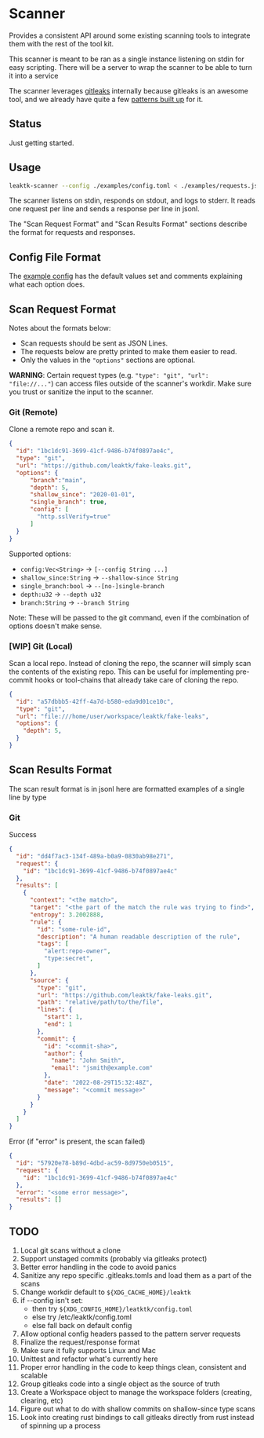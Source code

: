 # Scanner

Provides a consistent API around some existing scanning tools to integrate them
with the rest of the tool kit.

This scanner is meant to be ran as a single instance listening on stdin
for easy scripting. There will be a server to wrap the scanner to be able to
turn it into a service

The scanner leverages
[gitleaks](https://github.com/zricethezav/gitleaks)
internally because gitleaks is an awesome tool, and we already have quite a few
[patterns built up](https://github.com/leaktk/patterns)
for it.

## Status

Just getting started.

## Usage

```sh
leaktk-scanner --config ./examples/config.toml < ./examples/requests.jsonl
```

The scanner listens on stdin, responds on stdout, and logs to stderr.
It reads one request per line and sends a response per line in jsonl.

The "Scan Request Format" and "Scan Results Format" sections describe the
format for requests and responses.

## Config File Format

The [example config](./examples/config.toml) has the default values set and
comments explaining what each option does.

## Scan Request Format

Notes about the formats below:

* Scan requests should be sent as JSON Lines.
* The requests below are pretty printed to make them easier to read.
* Only the values in the `"options"` sections are optional.

**WARNING**: Certain request types (e.g. `"type": "git", "url": "file://..."`)
can access files outside of the scanner's workdir. Make sure you trust or
sanitize the input to the scanner.

### Git (Remote)

Clone a remote repo and scan it.

```json
{
  "id": "1bc1dc91-3699-41cf-9486-b74f0897ae4c",
  "type": "git",
  "url": "https://github.com/leaktk/fake-leaks.git",
  "options": {
      "branch":"main",
      "depth": 5,
      "shallow_since": "2020-01-01",
      "single_branch": true,
      "config": [
        "http.sslVerify=true"
      ]
  }
}
```

Supported options:

* `config:Vec<String>` -> `[--config String ...]`
* `shallow_since:String` -> `--shallow-since String`
* `single_branch:bool` -> `--[no-]single-branch`
* `depth:u32` -> `--depth u32`
* `branch:String` -> `--branch String`

Note: These will be passed to the git command, even if the combination of
options doesn't make sense.

### [WIP] Git (Local)

Scan a local repo. Instead of cloning the repo, the scanner will simply
scan the contents of the existing repo. This can be useful for implementing
pre-commit hooks or tool-chains that already take care of cloning the repo.

```json
{
  "id": "a57dbbb5-42ff-4a7d-b580-eda9d01ce10c",
  "type": "git",
  "url": "file:///home/user/workspace/leaktk/fake-leaks",
  "options": {
    "depth": 5,
  }
}
```

## Scan Results Format

The scan result format is in jsonl here are formatted examples of a single
line by type

### Git

Success

```json
{
  "id": "dd4f7ac3-134f-489a-b0a9-0830ab98e271",
  "request": {
    "id": "1bc1dc91-3699-41cf-9486-b74f0897ae4c"
  },
  "results": [
    {
      "context": "<the match>",
      "target": "<the part of the match the rule was trying to find>",
      "entropy": 3.2002888,
      "rule": {
        "id": "some-rule-id",
        "description": "A human readable description of the rule",
        "tags": [
          "alert:repo-owner",
          "type:secret",
        ]
      },
      "source": {
        "type": "git",
        "url": "https://github.com/leaktk/fake-leaks.git",
        "path": "relative/path/to/the/file",
        "lines": {
          "start": 1,
          "end": 1
        },
        "commit": {
          "id": "<commit-sha>",
          "author": {
            "name": "John Smith",
            "email": "jsmith@example.com"
          },
          "date": "2022-08-29T15:32:48Z",
          "message": "<commit message>"
        }
      }
    }
  ]
}
```

Error (if "error" is present, the scan failed)

```json
{
  "id": "57920e78-b89d-4dbd-ac59-8d9750eb0515",
  "request": {
    "id": "1bc1dc91-3699-41cf-9486-b74f0897ae4c"
  },
  "error": "<some error message>",
  "results": []
}
```

## TODO

1. Local git scans without a clone
1. Support unstaged commits (probably via gitleaks protect)
1. Better error handling in the code to avoid panics
1. Sanitize any repo specific .gitleaks.tomls and load them as a part of the scans
1. Change workdir default to `${XDG_CACHE_HOME}/leaktk`
1. if --config isn't set:
    * then try `${XDG_CONFIG_HOME}/leatktk/config.toml`
    * else try /etc/leaktk/config.toml
    * else fall back on default config
1. Allow optional config headers passed to the pattern server requests
1. Finalize the request/response format
1. Make sure it fully supports Linux and Mac
1. Unittest and refactor what's currently here
1. Proper error handling in the code to keep things clean, consistent and scalable
1. Group gitleaks code into a single object as the source of truth
1. Create a Workspace object to manage the workspace folders (creating, clearing, etc)
1. Figure out what to do with shallow commits on shallow-since type scans
1. Look into creating rust bindings to call gitleaks directly from rust instead of spinning up a process
